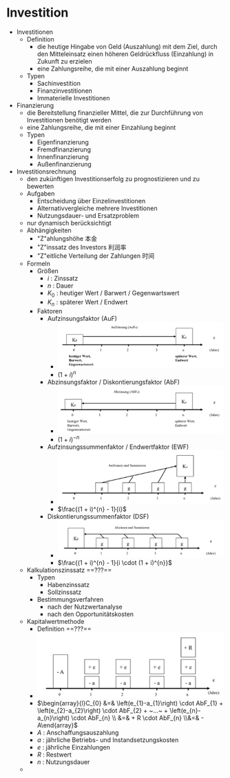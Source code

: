 # Investition 
- Investitionen 
	- Definition 
		- die heutige Hingabe von Geld (Auszahlung) mit dem Ziel, durch den Mitteleinsatz einen höheren Geldrückfluss (Einzahlung) in Zukunft zu erzielen 
		- eine Zahlungsreihe, die mit einer Auszahlung beginnt 
	- Typen 
		- Sachinvestition 
		- Finanzinvestitionen 
		- Immaterielle Investitionen 
- Finanzierung 
	- die Bereitstellung finanzieller Mittel, die zur Durchführung von Investitionen benötigt werden 
	- eine Zahlungsreihe, die mit einer Einzahlung beginnt 
	- Typen 
		- Eigenfinanzierung 
		- Fremdfinanzierung 
		- Innenfinanzierung 
		- Außenfinanzierung 
- Investitionsrechnung 
	- den zukünftigen Investitionserfolg zu prognostizieren und zu bewerten 
	- Aufgaben 
		- Entscheidung über Einzelinvestitionen 
		- Alternativvergleiche mehrere Investitionen 
		- Nutzungsdauer- und Ersatzproblem 
	- nur dynamisch berücksichtigt 
	- Abhängigkeiten 
		- "Z"ahlungshöhe 本金 
		- "Z"inssatz des Investors 利润率 
		- "Z"eitliche Verteilung der Zahlungen 时间 
	- Formeln 
		- Größen 
			- $i$ : Zinssatz 
			- $n$ : Dauer 
			- $K_{0}$ : heutiger Wert / Barwert / Gegenwartswert 
			- $K_{n}$ : späterer Wert / Endwert 
		- Faktoren 
			- Aufzinsungsfaktor (AuF) 
				- <img src="https://github.com/ICH-BIN-HXM/images_BWL/blob/main/Snipaste_2023-12-11_15-52-37.png?raw=" width="400" /> 
				- $(1 + i)^{n}$ 
			- Abzinsungsfaktor / Diskontierungsfaktor (AbF) 
				- <img src="https://github.com/ICH-BIN-HXM/images_BWL/blob/main/Snipaste_2023-12-11_15-53-26.png?raw=" width="400" /> 
				- $(1 + i)^{-n}$ 
			- Aufzinsungssummenfaktor / Endwertfaktor (EWF) 
				- <img src="https://github.com/ICH-BIN-HXM/images_BWL/blob/main/Snipaste_2023-12-11_15-54-18.png?raw=" width="400" /> 
				- $\frac{(1 + i)^{n} - 1}{i}$ 
			- Diskontierungssummenfaktor (DSF) 
				- <img src="https://github.com/ICH-BIN-HXM/images_BWL/blob/main/Snipaste_2023-12-11_15-55-14.png?raw=" width="400" /> 
				- $\frac{(1 + i)^{n} - 1}{i \cdot (1 + i)^{n}}$ 
	- Kalkulationszinssatz ==???== 
		- Typen 
			- Habenzinssatz 
			- Sollzinssatz 
		- Bestimmungsverfahren 
			- nach der Nutzwertanalyse 
			- nach den Opportunitätskosten 
	- Kapitalwertmethode 
		- Definition ==???== 
		- <img src="https://github.com/ICH-BIN-HXM/images_BWL/blob/main/Snipaste_2023-12-11_16-12-31.png?raw=" width="600" /> 
		- $\begin{array}{l}C_{0} &=& \left(e_{1}-a_{1}\right) \cdot AbF_{1} + \left(e_{2}-a_{2}\right) \cdot AbF_{2} + ~...~ + \left(e_{n}-a_{n}\right) \cdot AbF_{n} \\ &=& + R \cdot AbF_{n} \\&=& - A\end{array}$ 
		- $A$ : Anschaffungsauszahlung 
		- $a$ : jährliche Betriebs- und Instandsetzungskosten 
		- $e$ : jährliche Einzahlungen 
		- $R$ : Restwert 
		- $n$ : Nutzungsdauer 
	- 